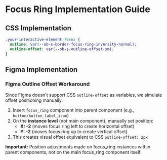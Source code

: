 # Focus Ring Implementation Guide

## CSS Implementation
```css
.your-interactive-element:focus {
  outline: var(--ob-s-border-focus-ring-inversity-normal);
  outline-offset: var(--ob-s-outline-offset-sm);
}
```

## Figma Implementation

### Figma Outline Offset Workaround
Since Figma doesn't support CSS `outline-offset` as variables, we simulate offset positioning manually:

1. Insert `focus_ring` component into parent component (e.g., `button/button_label_icon`)
2. On the **instance level** (not main component), manually set position:
   - **X: -2** (moves focus ring left to create horizontal offset)  
   - **Y: -2** (moves focus ring up to create vertical offset)
3. This creates visual offset equivalent to CSS `outline-offset: 2px`

**Important:** Position adjustments made on focus_ring instances within parent components, not on the main focus_ring component itself.